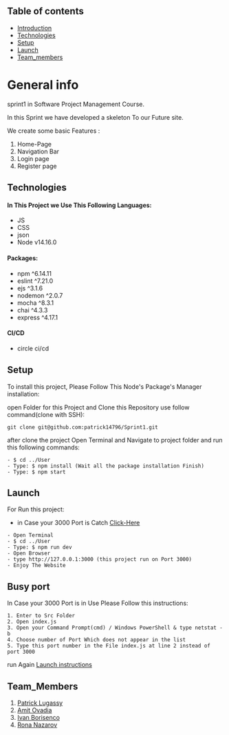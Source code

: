 ## Table of contents
* [Introduction](#general-info)
* [Technologies](#technologies)
* [Setup](#setup)
* [Launch](#launch)
* [Team_members](#Team_Members)

# General info
sprint1 in Software Project Management Course.

In this Sprint we have developed a skeleton To our Future site.

We create some basic Features :

1. Home-Page
2. Navigation Bar
3. Login page
4. Register page


## Technologies
#### In This Project we Use This Following Languages:

* JS
* CSS
* json 
* Node v14.16.0

#### Packages:

* npm ^6.14.11
* eslint ^7.21.0
* ejs ^3.1.6
* nodemon ^2.0.7
* mocha ^8.3.1
* chai ^4.3.3
* express ^4.17.1

#### CI/CD
* circle ci/cd


## Setup
To install this project, Please Follow This Node's Package's Manager installation:

open Folder for this Project and Clone this Repository use follow command(clone with SSH):
```
git clone git@github.com:patrick14796/Sprint1.git
```
after clone the project Open Terminal and Navigate to project folder and run this following commands:

```
- $ cd ../User
- Type: $ npm install (Wait all the package installation Finish)
- Type: $ npm start
```


## Launch
For Run this project:
* in Case your 3000 Port is Catch [Click-Here](#busy-port)
```
- Open Terminal
- $ cd ../User
- Type: $ npm run dev
- Open Browser 
- type http://127.0.0.1:3000 (this project run on Port 3000)
- Enjoy The Website
```



## Busy port
In Case your 3000 Port is in Use Please Follow this instructions:
```
1. Enter to Src Folder
2. Open index.js
3. Open your Command Prompt(cmd) / Windows PowerShell & type netstat -b 
4. Choose number of Port Which does not appear in the list
5. Type this port number in the File index.js at line 2 instead of port 3000
```
run Again [Launch instructions](#launch)



## Team_Members
1. [Patrick Lugassy](https://github.com/patrick14796 "Rona Nazarov Profile")
2. [Amit Ovadia](https://github.com/AmitOvadia "Rona Nazarov Profile")
3. [Ivan Borisenco](https://github.com/Colvan "Rona Nazarov Profile")
4. [Rona Nazarov](https://github.com/RonaNazarov "Rona Nazarov Profile")



